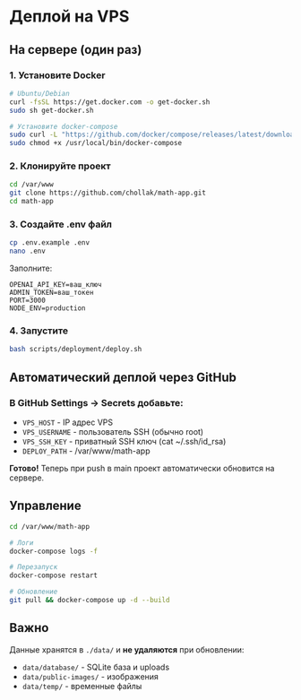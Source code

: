 # Деплой на VPS

## На сервере (один раз)

### 1. Установите Docker

```bash
# Ubuntu/Debian
curl -fsSL https://get.docker.com -o get-docker.sh
sudo sh get-docker.sh

# Установите docker-compose
sudo curl -L "https://github.com/docker/compose/releases/latest/download/docker-compose-$(uname -s)-$(uname -m)" -o /usr/local/bin/docker-compose
sudo chmod +x /usr/local/bin/docker-compose
```

### 2. Клонируйте проект

```bash
cd /var/www
git clone https://github.com/chollak/math-app.git
cd math-app
```

### 3. Создайте .env файл

```bash
cp .env.example .env
nano .env
```

Заполните:
```
OPENAI_API_KEY=ваш_ключ
ADMIN_TOKEN=ваш_токен
PORT=3000
NODE_ENV=production
```

### 4. Запустите

```bash
bash scripts/deployment/deploy.sh
```

## Автоматический деплой через GitHub

### В GitHub Settings → Secrets добавьте:

- `VPS_HOST` - IP адрес VPS
- `VPS_USERNAME` - пользователь SSH (обычно root)
- `VPS_SSH_KEY` - приватный SSH ключ (cat ~/.ssh/id_rsa)
- `DEPLOY_PATH` - /var/www/math-app

**Готово!** Теперь при push в main проект автоматически обновится на сервере.

## Управление

```bash
cd /var/www/math-app

# Логи
docker-compose logs -f

# Перезапуск
docker-compose restart

# Обновление
git pull && docker-compose up -d --build
```

## Важно

Данные хранятся в `./data/` и **не удаляются** при обновлении:
- `data/database/` - SQLite база и uploads
- `data/public-images/` - изображения
- `data/temp/` - временные файлы
